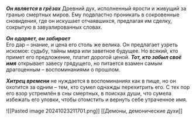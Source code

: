 ***Он является в грёзах***
Древний дух, исполненный ярости и живущий за гранью смертных миров. Ему подвластно проникать в сокровенные сновидения, где он искушает отчаявшихся, предлагая им сделку, сокрытую в завуалированных словах.  

***Он одаряет, он забирает***  
Его дар – знание, и цена его столь же велика. Он предлагает узреть искомое: судьбу, тайны мира или заветное будущее. Но всякий, кто примет его предложение, платит дорогой ценой. ***Тот, кто забыл своё имя*** открывает завесу грядущего, но питается взамен самым драгоценным – воспоминаниями о прошлом.  

***Хитрец времени*** не нуждается в воспоминаниях как в пище, но он охотится за одним – тем, кто сумел однажды перехитрить его. С тех пор его взор устремлён в сны смертных, в поисках души, что сумела избежать его уловки, чтобы отомстить и вернуть себе утраченное имя.

![[Pasted image 20241023211701.png]]
[[Демоны, демонические духи]]